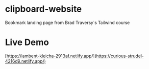 # clipboard-website
Bookmark landing page from Brad Traversy's Tailwind course
# Live Demo 
[https://lambent-kleicha-2913af.netlify.app/](https://curious-strudel-4216d9.netlify.app/)
